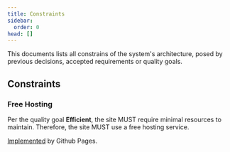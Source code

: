 ```yaml
---
title: Constraints
sidebar:
  order: 0
head: []
---
```


This documents lists all constrains of the system's architecture, posed by previous decisions, accepted requirements or quality goals.

## Constraints

### Free Hosting

Per the quality goal **Efficient**, the site MUST require minimal resources to maintain.
Therefore, the site MUST use a free hosting service.

[Implemented](../decisions/3/) by Github Pages.
